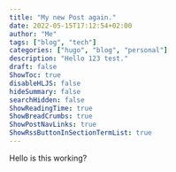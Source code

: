 ```yaml
---
title: "My new Post again."
date: 2022-05-15T17:12:54+02:00
author: "Me"
tags: ["blog", "tech"]
categories: ["hugo", "blog", "personal"]
description: "Hello 123 test."
draft: false
ShowToc: true
disableHLJS: false
hideSummary: false
searchHidden: false
ShowReadingTime: true
ShowBreadCrumbs: true
ShowPostNavLinks: true
ShowRssButtonInSectionTermList: true
---
```

Hello is this working?